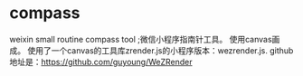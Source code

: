 # compass
weixin small routine compass tool ;微信小程序指南针工具。
使用canvas画成。
使用了一个canvas的工具库zrender.js的小程序版本：wezrender.js. github地址是：https://github.com/guyoung/WeZRender
